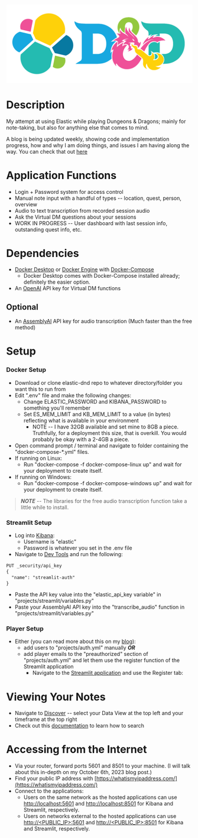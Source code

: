 ![elastic-dnd banner](https://github.com/thtmexicnkid/elastic-dnd/blob/main/data/banner.png)

# Description
My attempt at using Elastic while playing Dungeons &amp; Dragons; mainly for note-taking, but also for anything else that comes to mind.

 A blog is being updated weekly, showing code and implementation progress, how and why I am doing things, and issues I am having along the way. You can check that out [here](https://dev.to/thtmexicnkid)

# Application Functions
* Login + Password system for access control
* Manual note input with a handful of types -- location, quest, person, overview
* Audio to text transcription from recorded session audio
* Ask the Virtual DM questions about your sessions
* WORK IN PROGRESS -- User dashboard with last session info, outstanding quest info, etc.

# Dependencies
* [Docker Desktop](https://www.docker.com/products/docker-desktop/) or [Docker Engine](https://docs.docker.com/engine/install/) with [Docker-Compose](https://docs.docker.com/compose/install/)
  * Docker Desktop comes with Docker-Compose installed already; definitely the easier option.
* An [OpenAI](https://platform.openai.com/) API key for Virtual DM functions
## Optional
* An [AssemblyAI](https://www.assemblyai.com/) API key for audio transcription (Much faster than the free method)

# Setup
### Docker Setup
* Download or clone elastic-dnd repo to whatever directory/folder you want this to run from
* Edit ".env" file and make the following changes:
  * Change ELASTIC_PASSWORD and KIBANA_PASSWORD to something you'll remember
  * Set ES_MEM_LIMIT and KB_MEM_LIMIT to a value (in bytes) reflecting what is available in your environment
    * NOTE -- I have 32GB available and set mine to 8GB a piece. Truthfully, for a deployment this size, that is overkill. You would probably be okay with a 2-4GB a piece.
* Open command prompt / terminal and navigate to folder containing the "docker-compose-*.yml" files.
* If running on Linux:
  * Run "docker-compose -f docker-compose-linux up" and wait for your deployment to create itself.
* If running on Windows:
  * Run "docker-compose -f docker-compose-windows up" and wait for your deployment to create itself.

> ***NOTE*** -- The libraries for the free audio transcription function take a little while to install.

### Streamlit Setup
* Log into [Kibana](http://localhost:5601):
  * Username is "elastic"
  * Password is whatever you set in the .env file
* Navigate to [Dev Tools](http://localhost:5601/app/dev_tools) and run the following:
```
PUT _security/api_key
{
  "name": "streamlit-auth"
}
```
* Paste the API key value into the "elastic_api_key variable" in "projects/streamlit/variables.py"
* Paste your AssemblyAI API key into the "transcribe_audio" function in "projects/streamlit/variables.py"

### Player Setup
* Either (you can read more about this on my [blog](https://dev.to/thtmexicnkid/elastic-dd-week-2-streamlit-the-login-page-4olh)):
  * add users to "projects/auth.yml" manually ***OR***
  * add player emails to the "preauthorized" section of "projects/auth.yml" and let them use the register function of the Streamlit application
    * Navigate to the [Streamlit application](http://localhost:8501) and use the Register tab:

# Viewing Your Notes
* Navigate to [Discover](http://localhost:5601/app/discover) -- select your Data View at the top left and your timeframe at the top right
* Check out this [documentation](https://www.elastic.co/guide/en/kibana/current/kuery-query.html) to learn how to search

# Accessing from the Internet
* Via your router, forward ports 5601 and 8501 to your machine. (I will talk about this in-depth on my October 6th, 2023 blog post.)
* Find your public IP address with [https://whatismyipaddress.com/](https://whatismyipaddress.com/)
* Connect to the applications:
  * Users on the same network as the hosted applications can use [http://localhost:5601](http://localhost:5601) and [http://localhost:8501](http://localhost:8501) for Kibana and Streamlit, respectively.
  * Users on networks external to the hosted applications can use [http://<PUBLIC_IP>:5601](http://<PUBLIC_IP>:5601) and [http://<PUBLIC_IP>:8501](http://<PUBLIC_IP>:8501) for Kibana and Streamlit, respectively.
